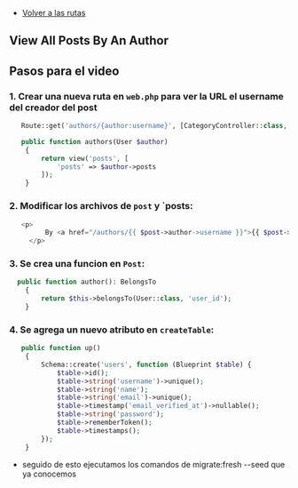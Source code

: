 - [Volver a las rutas](/Readme.md)

## View All Posts By An Author

## Pasos para el video

### 1. Crear una nueva ruta en  `web.php` para ver la URL el username del creador del post

```php
   Route::get('authors/{author:username}', [CategoryController::class, 'authors']);
```


```php
   public function authors(User $author)
    {
        return view('posts', [
            'posts' => $author->posts
        ]);
    }
```

### 2. Modificar los archivos de  `post` y `posts:


```php
   <p>
         By <a href="/authors/{{ $post->author->username }}">{{ $post->author->name }}</a>in<a href="/categories/{{ $post->category->slug }}"> in {{ $post->category->name }}</a>
     </p>
```

### 3. Se crea una funcion en `Post`:


```php
  public function author(): BelongsTo
    {
        return $this->belongsTo(User::class, 'user_id');
    }
```

### 4. Se agrega un nuevo atributo en `createTable`:


```php
   public function up()
    {
        Schema::create('users', function (Blueprint $table) {
            $table->id();
            $table->string('username')->unique();
            $table->string('name');
            $table->string('email')->unique();
            $table->timestamp('email_verified_at')->nullable();
            $table->string('password');
            $table->rememberToken();
            $table->timestamps();
        });
    }
```

- seguido de esto ejecutamos los comandos de migrate:fresh --seed que ya conocemos

